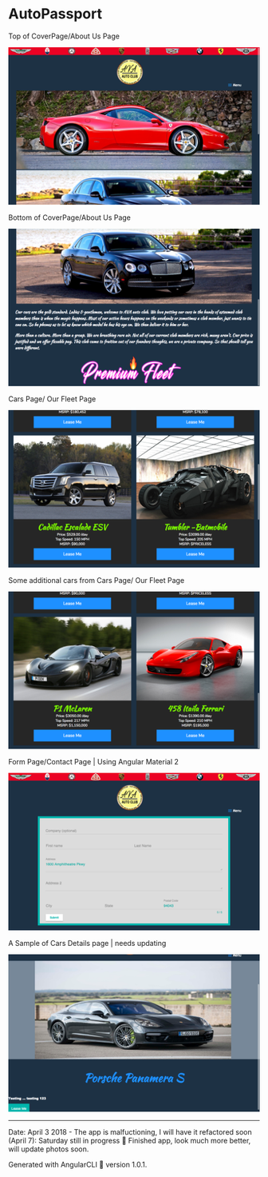 # AutoPassport

Top of CoverPage/About Us Page

![demopic](src/assets/nubb.png)

Bottom of CoverPage/About Us Page

![demopic](src/assets/nucc.png)

Cars Page/ Our Fleet Page

![demopic](src/assets/nudd.png)

Some additional cars from Cars Page/ Our Fleet Page

![demopic](src/assets/nuff.png)

Form Page/Contact Page | Using Angular Material 2

![demopic](src/assets/nuaa.png)

A Sample of Cars Details page | needs updating

![demopic](src/assets/nuzz.png)


--------
Date: April 3 2018 - The app is malfuctioning, I will have it refactored soon (April 7): Saturday
still in progress :construction: Finished app, look much more better, will update photos soon.  

Generated with AngularCLI :yellow_heart: version 1.0.1.

